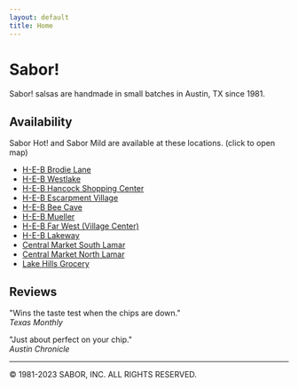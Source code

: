 ```yaml
---
layout: default
title: Home
---
```


# Sabor!

Sabor! salsas are handmade in small batches in Austin, TX since 1981.

## Availability

Sabor Hot! and Sabor Mild are available at these locations. (click to open map)

- [H-E-B Brodie Lane](https://goo.gl/maps/yEtbzVj3kVUASGKUA)
- [H-E-B Westlake](https://goo.gl/maps/MrJ7PXiDgzX8uPky8)
- [H-E-B Hancock Shopping Center](https://goo.gl/maps/PquYh6CfEiUqVFz77)
- [H-E-B Escarpment Village](https://goo.gl/maps/uK6dKzu18TpPGr5YA)
- [H-E-B Bee Cave](https://goo.gl/maps/K9YMKTU2yAJW166P6)
- [H-E-B Mueller](https://goo.gl/maps/KjSS56cuckhxwWNT6)
- [H-E-B Far West (Village Center)](https://goo.gl/maps/ZBzMSmaX39S7iKU47)
- [H-E-B Lakeway](https://goo.gl/maps/fV4examVTqiHm5dX6)
- [Central Market South Lamar](https://goo.gl/maps/hP9er6zgrH1Ze9i59)
- [Central Market North Lamar](https://goo.gl/maps/BRawX8RULGmoWBMC9)
- [Lake Hills Grocery](https://goo.gl/maps/zNTLt3WmY2rbKgCcA)

## Reviews

"Wins the taste test when the chips are down."  
_Texas Monthly_

"Just about perfect on your chip."  
_Austin Chronicle_

---

© 1981-2023 SABOR, INC. ALL RIGHTS RESERVED.
